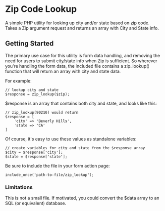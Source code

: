 # Zip Code Lookup

A simple PHP utility for looking up city and/or state based on zip code. Takes a Zip argument request and returns an array with City and State info.

## Getting Started

The primary use case for this utility is form data handling, and removing the need for users to submit city/state info when Zip is sufficient.
So wherever you're handling the form data, the included file contains a zip_lookup() function that will return an array with city and state data.

For example:
```
// lookup city and state
$response = zip_lookup($zip);
```

$response is an array that contains both city and state, and looks like this:
```
// zip_lookup(90210) would return
$response = [
	'city' => 'Beverly Hills',
	'state => 'CA'
]
```

Of course, it's easy to use these values as standalone variables:

```
// create variables for city and state from the $response array
$city = $response['city'];
$state = $response['state'];
```

Be sure to include the file in your form action page:
```
include_once('path-to-file/zip_lookup');
```

### Limitations

This is not a small file. If motivated, you could convert the $data array to an SQL (or equivalent) database.